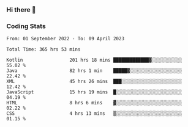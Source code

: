 ### Hi there 👋

<!--
**Girrafeec/girrafeec** is a ✨ _special_ ✨ repository because its `README.md` (this file) appears on your GitHub profile.

Here are some ideas to get you started:

- 🔭 I’m currently working on ...
- 🌱 I’m currently learning ...
- 👯 I’m looking to collaborate on ...
- 🤔 I’m looking for help with ...
- 💬 Ask me about ...
- 📫 How to reach me: ...
- 😄 Pronouns: ...
- ⚡ Fun fact: ...
-->

### Coding Stats
<!--START_SECTION:waka-->

```text
From: 01 September 2022 - To: 09 April 2023

Total Time: 365 hrs 53 mins

Kotlin                 201 hrs 18 mins █████████████▓░░░░░░░░░░░   55.02 %
Java                   82 hrs 1 min    █████▓░░░░░░░░░░░░░░░░░░░   22.42 %
XML                    45 hrs 26 mins  ███░░░░░░░░░░░░░░░░░░░░░░   12.42 %
JavaScript             15 hrs 19 mins  █░░░░░░░░░░░░░░░░░░░░░░░░   04.19 %
HTML                   8 hrs 6 mins    ▓░░░░░░░░░░░░░░░░░░░░░░░░   02.22 %
CSS                    4 hrs 13 mins   ▒░░░░░░░░░░░░░░░░░░░░░░░░   01.15 %
```

<!--END_SECTION:waka-->
